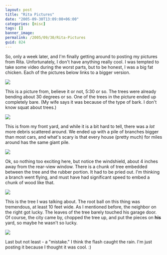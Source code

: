 ```yaml
---
layout: post
title: "Rita Pictures"
date: "2005-09-30T13:09:00+06:00"
categories: [misc]
tags: []
banner_image: 
permalink: /2005/09/30/Rita-Pictures
guid: 824
---
```


So, only a week later, and I'm finally getting around to posting  my pictures from Rita. Unfortunately, I don't have anything really cool. I was tempted to take some video during the worst parts, but to be honest, I was a big fat chicken. Each of the pictures below links to a bigger version.

<a href="http://ray.camdenfamily.com/images/night_medium.jpg"><img src="http://ray.camdenfamily.com/images/night_custom.jpg" border="0"></a>

This is a picture from, believe it or not, 5:30 or so. The trees were already bending about 30 degrees or so. One of the trees in the picture ended up completely bare. (My wife says it was because of the type of bark. I don't know squat about trees.)

<a href="http://ray.camdenfamily.com/images/yard1_medium.jpg"><img src="http://ray.camdenfamily.com/images/yard1_custom.jpg" border="0"></a>

This is from my front yard, and while it is a bit hard to tell, there was a <i>lot</i> more debris scattered around. We ended up with a pile of branches bigger than most cars, and what's scary is that every house (pretty much) for miles around has the same giant pile.

<a href="http://ray.camdenfamily.com/images/driveway_medium.jpg"><img src="http://ray.camdenfamily.com/images/driveway_custom.jpg" border="0"></a>

Ok, so nothing too exciting here, but notice the windshield, about 4 inches away from the rear-view window. There is a chunk of tree embedded between the tree and the rubber portion. It had to be pried out. I'm thinking a branch went flying, and must have had significant speed to embed a chunk of wood like that. 

<a href="http://ray.camdenfamily.com/images/tree_medium.jpg"><img src="http://ray.camdenfamily.com/images/tree_custom.jpg" border="0"></a>

This is the tree I was talking about. The root ball on this thing was tremendous, at least 10 feet wide. As I mentioned before, the neighbor on the right got lucky. The leaves of the tree barely touched his garage door. Of course, the city came by, chopped the tree up, and put the pieces on <b>his</b> yard, so maybe he wasn't so lucky. 

<a href="http://ray.camdenfamily.com/images/rain_medium.jpg"><img src="http://ray.camdenfamily.com/images/rain_custom.jpg" border="0"></a>

Last but not least - a "mistake." I think the flash caught the rain. I'm just posting it because I thought it was cool. :)